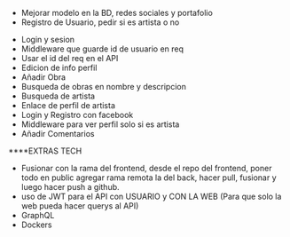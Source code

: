 * Mejorar modelo en la BD, redes sociales y portafolio
* Registro de Usuario, pedir si es artista o no
- Login y sesion
- Middleware que guarde id de usuario en req
- Usar el id del req en el API
- Edicion de info perfil
- Añadir Obra
- Busqueda de obras en nombre y descripcion
- Busqueda de artista
- Enlace de perfil de artista
- Login y Registro con facebook
- Middleware para ver perfil solo si es artista
- Añadir Comentarios

****EXTRAS TECH
- Fusionar con la rama del frontend, desde el repo del frontend, poner todo en public agregar rama remota la del back, hacer pull, fusionar y luego hacer push a github.
- uso de JWT para el API con USUARIO y CON LA WEB (Para que solo la web pueda hacer querys al API)
- GraphQL
- Dockers
